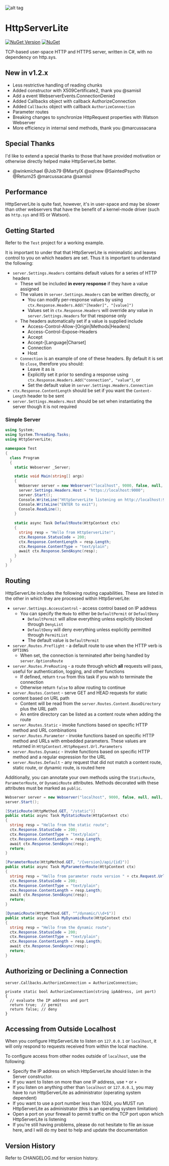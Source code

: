 ![alt tag](https://raw.githubusercontent.com/jchristn/HttpServerLite/master/Assets/icon.ico)

# HttpServerLite

[![NuGet Version](https://img.shields.io/nuget/v/HttpServerLite.svg?style=flat)](https://www.nuget.org/packages/HttpServerLite/) [![NuGet](https://img.shields.io/nuget/dt/HttpServerLite.svg)](https://www.nuget.org/packages/HttpServerLite) 

TCP-based user-space HTTP and HTTPS server, written in C#, with no dependency on http.sys.

## New in v1.2.x

- Less restrictive handling of reading chunks
- Added constructor with X509Certificate2, thank you @samisil
- Add a event WebserverEvents.ConnectionDenied
- Added Callbacks object with callback AuthorizeConnection
- Added ```Callbacks``` object with callback ```AuthorizeConnection```
- Parameter routes
- Breaking changes to synchronize HttpRequest properties with Watson Webserver
- More efficiency in internal send methods, thank you @marcussacana

## Special Thanks

I'd like to extend a special thanks to those that have provided motivation or otherwise directly helped make HttpServerLite better.

- @winkmichael @Job79 @MartyIX @sqlnew @SaintedPsycho @Return25 @marcussacana @samisil

## Performance

HttpServerLite is quite fast, however, it's in user-space and may be slower than other webservers that have the benefit of a kernel-mode driver (such as ```http.sys``` and IIS or Watson). 

## Getting Started

Refer to the ```Test``` project for a working example.

It is important to under that that HttpServerLite is minimalistic and leaves control to you on which headers are set.  Thus it is important to understand the following:

- ```server.Settings.Headers``` contains default values for a series of HTTP headers
  - These will be included **in every response** if they have a value assigned
  - The values in ```server.Settings.Headers``` can be written directly, or
    - You can modify per-response values by using ```ctx.Response.Headers.Add("[header]", "[value]")```
    - Values set in ```ctx.Response.Headers``` will override any value in ```server.Settings.Headers``` for that response only
  - The headers automatically set if a value is supplied include
    - Access-Control-Allow-[Origin|Methods|Headers]
    - Access-Control-Expose-Headers
    - Accept
    - Accept-[Language|Charset]
    - Connection
    - Host
  - ```Connection``` is an example of one of these headers.  By default it is set to ```close```, therefore you should:
    - Leave it as is
    - Explicitly set it prior to sending a response using ```ctx.Response.Headers.Add("connection", "value")```, or
    - Set the default value in ```server.Settings.Headers.Connection```
- ```ctx.Response.ContentLength``` should be set if you want the ```Content-Length``` header to be sent
- ```server.Settings.Headers.Host``` should be set when instantiating the server though it is not required

### Simple Server
```csharp
using System;
using System.Threading.Tasks;
using HttpServerLite;

namespace Test
{
  class Program
  {
    static Webserver _Server;

    static void Main(string[] args)
    {
      Webserver server = new Webserver("localhost", 9000, false, null, null, DefaultRoute); 
      server.Settings.Headers.Host = "https://localhost:9000";
      server.Start();
      Console.WriteLine("HttpServerLite listening on http://localhost:9000");
      Console.WriteLine("ENTER to exit");
      Console.ReadLine();
    }
         
    static async Task DefaultRoute(HttpContext ctx)
    {
      string resp = "Hello from HttpServerLite!";
      ctx.Response.StatusCode = 200; 
      ctx.Response.ContentLength = resp.Length;
      ctx.Response.ContentType = "text/plain";
      await ctx.Response.SendAsync(resp);
    }
  }
} 
```

## Routing

HttpServerLite includes the following routing capabilities.  These are listed in the other in which they are processed within HttpServerLite:

- ```server.Settings.AccessControl``` - access control based on IP address
  - You can specify the ```Mode``` to either be ```DefaultPermit``` or ```DefaultDeny```
    - ```DefaultPermit``` will allow everything unless explicitly blocked through ```DenyList```
    - ```DefaultDeny``` will deny everything unless explicitly permitted through ```PermitList```
    - The default value is ```DefaultPermit```
- ```server.Routes.Preflight``` - a default route to use when the HTTP verb is ```OPTIONS```
  - When set, the connection is terminated after being handled by ```server.OptionsRoute```
- ```server.Routes.PreRouting``` - a route through which **all** requests will pass, useful for authentication, logging, and other functions
  - If defined, return ```true``` from this task if you wish to terminate the connection
  - Otherwise return ```false``` to allow routing to continue
- ```server.Routes.Content``` - serve GET and HEAD requests for static content based on URL path
  - Content will be read from the ```server.Routes.Content.BaseDirectory``` plus the URL path
  - An entire directory can be listed as a content route when adding the route
- ```server.Routes.Static``` - invoke functions based on specific HTTP method and URL combinations
- ```server.Routes.Parameter``` - invoke functions based on specific HTTP method and URLs with embedded parameters.  These values are returned in ```HttpContext.HttpRequest.Url.Parameters```
- ```server.Routes.Dynamic``` - invoke functions based on specific HTTP method and a regular expression for the URL
- ```server.Routes.Default``` - any request that did not match a content route, static route, or dynamic route, is routed here

Additionally, you can annotate your own methods using the ```StaticRoute```, ```ParameterRoute```, or ```DynamicRoute``` attributes.  Methods decorated with these attributes must be marked as ```public```.

```csharp
Webserver server = new Webserver("localhost", 9000, false, null, null, DefaultRoute);
server.Start();

[StaticRoute(HttpMethod.GET, "/static")]
public static async Task MyStaticRoute(HttpContext ctx)
{
  string resp = "Hello from the static route";
  ctx.Response.StatusCode = 200;
  ctx.Response.ContentType = "text/plain";
  ctx.Response.ContentLength = resp.Length;
  await ctx.Response.SendAsync(resp);
  return;
}

[ParameterRoute(HttpMethod.GET, "/{version}/api/{id}")]
public static async Task MyParameterRoute(HttpContext ctx)
{
  string resp = "Hello from parameter route version " + ctx.Request.Url.Parameters["version"] + " for ID " + ctx.Request.Url.Parameters["id"];
  ctx.Response.StatusCode = 200;
  ctx.Response.ContentType = "text/plain";
  ctx.Response.ContentLength = resp.Length;
  await ctx.Response.SendAsync(resp);
  return;
}

[DynamicRoute(HttpMethod.GET, "^/dynamic/\\d+$")]
public static async Task MyDynamicRoute(HttpContext ctx)
{
  string resp = "Hello from the dynamic route";
  ctx.Response.StatusCode = 200;
  ctx.Response.ContentType = "text/plain";
  ctx.Response.ContentLength = resp.Length;
  await ctx.Response.SendAsync(resp);
  return;
}
```

## Authorizing or Declining a Connection
```
server.Callbacks.AuthorizeConnection = AuthorizeConnection;

private static bool AuthorizeConnection(string ipAddress, int port)
{
  // evaluate the IP address and port
  return true;  // permit
  return false; // deny
}
```

## Accessing from Outside Localhost

When you configure HttpServerLite to listen on ```127.0.0.1``` or ```localhost```, it will only respond to requests received from within the local machine.

To configure access from other nodes outside of ```localhost```, use the following:

- Specify the IP address on which HttpServerLite should listen in the Server constructor. 
- If you want to listen on more than one IP address, use ```*``` or ```+```
- If you listen on anything other than ```localhost``` or ```127.0.0.1```, you may have to run HttpServerLite as administrator (operating system dependent)
- If you want to use a port number less than 1024, you MUST run HttpServerLite as administrator (this is an operating system limitation)
- Open a port on your firewall to permit traffic on the TCP port upon which HttpServerLite is listening
- If you're still having problems, please do not hesitate to file an issue here, and I will do my best to help and update the documentation

## Version History

Refer to CHANGELOG.md for version history.
